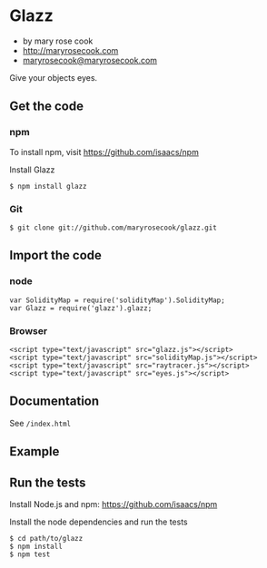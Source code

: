 # Glazz

* by mary rose cook
* http://maryrosecook.com
* maryrosecook@maryrosecook.com

Give your objects eyes.

## Get the code

### npm

To install npm, visit https://github.com/isaacs/npm

Install Glazz

    $ npm install glazz

### Git

    $ git clone git://github.com/maryrosecook/glazz.git

## Import the code

### node

    var SolidityMap = require('solidityMap').SolidityMap;
    var Glazz = require('glazz').glazz;

### Browser

    <script type="text/javascript" src="glazz.js"></script>
    <script type="text/javascript" src="solidityMap.js"></script>
    <script type="text/javascript" src="raytracer.js"></script>
    <script type="text/javascript" src="eyes.js"></script>

## Documentation

See `/index.html`

## Example


## Run the tests

Install Node.js and npm: https://github.com/isaacs/npm

Install the node dependencies and run the tests

    $ cd path/to/glazz
    $ npm install
    $ npm test
